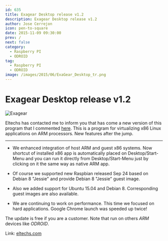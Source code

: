 ```yaml
---
id: 635
title: Exagear Desktop release v1.2
description: Exagear Desktop release v1.2
author: Jose Cerrejon
icon: pen-to-square
date: 2015-11-09 09:30:00
prev: /
next: false
category:
  - Raspberry PI
  - ODROID
tag:
  - Raspberry PI
  - ODROID
image: /images/2015/06/ExaGear_Desktop_tr.png
---
```


# Exagear Desktop release v1.2

![Exagear](/images/2015/06/ExaGear_Desktop_tr.png)

Eltechs has contacted me to inform you that has come a new version of this program that I commented [here](/post.php?id=573). This is a program for virtualizing x86 Linux applications on ARM processors. New features after the jump.

- - -

* We enhanced integration of host ARM and guest x86 systems. Now shortcut of installed x86 app is automatically placed on Desktop/Start-Menu and you can run it directly from Desktop/Start-Menu just by clicking on it the same way as native ARM app.

* Of course we supported new Raspbian released Sep 24 based on Debian 8 "Jessie" and provide Debian 8 "Jessie" guest image.

* Also we added support for Ubuntu 15.04 and Debian 8. Corresponding guest images are also available. 

* We are continuing to work on performance. This time we focused on hard applications. Google Chrome launch was speeded up twice!

The update is free if you are a customer. Note that run on others *ARM* devices like *ODROID*.

Link: [eltechs.com](http://eltechs.com/run-x86-apps-on-raspberry-pi-odroid-and-other-arm-devices-with-exagear-desktop-v1-2/)
